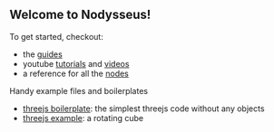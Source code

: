 ## Welcome to Nodysseus!

To get started, checkout:
- the [guides](https://gitlab.com/ulysses.codes/nodysseus/-/tree/main/docs/guides)
- youtube [tutorials](https://www.youtube.com/playlist?list=PLNf6veBQIZNohZk_htvTvPCB2UnEl3Tlh) and [videos](https://www.youtube.com/playlist?list=PLNf6veBQIZNpd8Djjie5W2lo70BkLZotv)
- a reference for all the [nodes](https://gitlab.com/ulysses.codes/nodysseus/-/blob/main/docs/reference/nodes.md)


Handy example files and boilerplates
- [threejs boilerplate](https://nodysseus.io/#threejs_boilerplate): the simplest threejs code without any objects
- [threejs example](https://nodysseus.io/#threejs_boilerplate): a rotating cube

